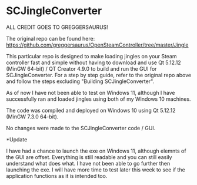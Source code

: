 # SCJingleConverter
ALL CREDIT GOES TO GREGGERSAURUS! 

The original repo can be found here: https://github.com/greggersaurus/OpenSteamController/tree/master/Jingle
 
This particular repo is designed to make loading jingles on your Steam controller fast and simple without having to download and use Qt 5.12.12 (MinGW 64-bit) / QT Creator 4.9.0 to build and run the GUI for SCJingleConverter. For a step by step guide, refer to the original repo above and follow the steps excluding "Building SCJingleConverter". 

As of now I have not been able to test on Windows 11, although I have successfully ran and loaded jingles using both of my Windows 10 machines.

The code was compiled and deployed on Windows 10 using Qt 5.12.12 (MinGW 7.3.0 64-bit). 

No changes were made to the SCJingleConverter code / GUI.

*Update

I have had a chance to launch the exe on Windows 11, although elemnts of the GUI are offset. Everything is still readable and you can still easily understand what does what. I have not been able to go further then launching the exe. I will have more time to test later this week to see if the application functions as it is intended too.
